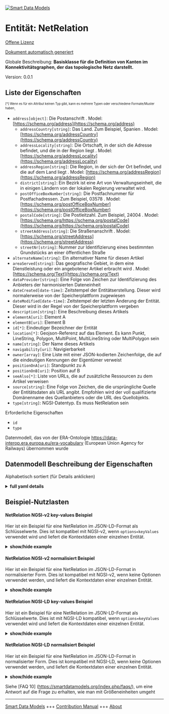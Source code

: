 <!-- 10-Header -->    
[![Smart Data Models](https://smartdatamodels.org/wp-content/uploads/2022/01/SmartDataModels_logo.png "Logo")](https://smartdatamodels.org)    
Entität: NetRelation    
====================<!-- /10-Header -->    
<!-- 15-License -->    
[Offene Lizenz](https://github.com/smart-data-models//dataModel.ERA/blob/master/NetRelation/LICENSE.md)    
[Dokument automatisch generiert](https://docs.google.com/presentation/d/e/2PACX-1vTs-Ng5dIAwkg91oTTUdt8ua7woBXhPnwavZ0FxgR8BsAI_Ek3C5q97Nd94HS8KhP-r_quD4H0fgyt3/pub?start=false&loop=false&delayms=3000#slide=id.gb715ace035_0_60)    
<!-- /15-License -->    
<!-- 20-Description -->    
Globale Beschreibung: **Basisklasse für die Definition von Kanten im Konnektivitätsgraphen, der das topologische Netz darstellt.**    
Version: 0.0.1    
<!-- /20-Description -->    
<!-- 30-PropertiesList -->    
## Liste der Eigenschaften    
<sup><sub>[*] Wenn es für ein Attribut keinen Typ gibt, kann es mehrere Typen oder verschiedene Formate/Muster haben</sub></sup>.    
- `address[object]`: Die Postanschrift  . Model: [https://schema.org/address](https://schema.org/address)	- `addressCountry[string]`: Das Land. Zum Beispiel, Spanien  . Model: [https://schema.org/addressCountry](https://schema.org/addressCountry)    
	- `addressLocality[string]`: Die Ortschaft, in der sich die Adresse befindet, und die in der Region liegt  . Model: [https://schema.org/addressLocality](https://schema.org/addressLocality)    
	- `addressRegion[string]`: Die Region, in der sich der Ort befindet, und die auf dem Land liegt  . Model: [https://schema.org/addressRegion](https://schema.org/addressRegion)    
	- `district[string]`: Ein Bezirk ist eine Art von Verwaltungseinheit, die in einigen Ländern von der lokalen Regierung verwaltet wird.      
	- `postOfficeBoxNumber[string]`: Die Postfachnummer für Postfachadressen. Zum Beispiel, 03578  . Model: [https://schema.org/postOfficeBoxNumber](https://schema.org/postOfficeBoxNumber)    
	- `postalCode[string]`: Die Postleitzahl. Zum Beispiel, 24004  . Model: [https://schema.org/https://schema.org/postalCode](https://schema.org/https://schema.org/postalCode)    
	- `streetAddress[string]`: Die Straßenanschrift  . Model: [https://schema.org/streetAddress](https://schema.org/streetAddress)    
	- `streetNr[string]`: Nummer zur Identifizierung eines bestimmten Grundstücks an einer öffentlichen Straße      
- `alternateName[string]`: Ein alternativer Name für diesen Artikel  - `areaServed[string]`: Das geografische Gebiet, in dem eine Dienstleistung oder ein angebotener Artikel erbracht wird  . Model: [https://schema.org/Text](https://schema.org/Text)- `dataProvider[string]`: Eine Folge von Zeichen zur Identifizierung des Anbieters der harmonisierten Dateneinheit  - `dateCreated[date-time]`: Zeitstempel der Entitätserstellung. Dieser wird normalerweise von der Speicherplattform zugewiesen  - `dateModified[date-time]`: Zeitstempel der letzten Änderung der Entität. Dieser wird in der Regel von der Speicherplattform vergeben  - `description[string]`: Eine Beschreibung dieses Artikels  - `elementA[uri]`: Element A  - `elementB[uri]`: Element B  - `id[*]`: Eindeutiger Bezeichner der Entität  - `location[*]`: Geojson-Referenz auf das Element. Es kann Punkt, LineString, Polygon, MultiPoint, MultiLineString oder MultiPolygon sein  - `name[string]`: Der Name dieses Artikels  - `navigability[uri]`: Navigierbarkeit  - `owner[array]`: Eine Liste mit einer JSON-kodierten Zeichenfolge, die auf die eindeutigen Kennungen der Eigentümer verweist  - `positionOnA[uri]`: Standpunkt zu A  - `positionOnB[uri]`: Position auf B  - `seeAlso[*]`: Liste von URLs, die auf zusätzliche Ressourcen zu dem Artikel verweisen  - `source[string]`: Eine Folge von Zeichen, die die ursprüngliche Quelle der Entitätsdaten als URL angibt. Empfohlen wird der voll qualifizierte Domänenname des Quellanbieters oder die URL des Quellobjekts.  - `type[string]`: NGSI-Datentyp. Es muss NetRelation sein  <!-- /30-PropertiesList -->    
<!-- 35-RequiredProperties -->    
Erforderliche Eigenschaften    
- `id`  - `type`  <!-- /35-RequiredProperties -->    
<!-- 40-RequiredProperties -->    
Datenmodell, das von der ERA-Ontologie https://data-interop.era.europa.eu/era-vocabulary (European Union Agency for Railways) übernommen wurde    
<!-- /40-RequiredProperties -->    
<!-- 50-DataModelHeader -->    
## Datenmodell Beschreibung der Eigenschaften    
Alphabetisch sortiert (für Details anklicken)    
<!-- /50-DataModelHeader -->    
<!-- 60-ModelYaml -->    
<details><summary><strong>full yaml details</strong></summary>      
```yaml    
NetRelation:      
  description: Base class for defining edges in the connectivity graph representing the topological network.      
  properties:      
    address:      
      description: The mailing address      
      properties:      
        addressCountry:      
          description: 'The country. For example, Spain'      
          type: string      
          x-ngsi:      
            model: https://schema.org/addressCountry      
            type: Property      
        addressLocality:      
          description: 'The locality in which the street address is, and which is in the region'      
          type: string      
          x-ngsi:      
            model: https://schema.org/addressLocality      
            type: Property      
        addressRegion:      
          description: 'The region in which the locality is, and which is in the country'      
          type: string      
          x-ngsi:      
            model: https://schema.org/addressRegion      
            type: Property      
        district:      
          description: 'A district is a type of administrative division that, in some countries, is managed by the local government'      
          type: string      
          x-ngsi:      
            type: Property      
        postOfficeBoxNumber:      
          description: 'The post office box number for PO box addresses. For example, 03578'      
          type: string      
          x-ngsi:      
            model: https://schema.org/postOfficeBoxNumber      
            type: Property      
        postalCode:      
          description: 'The postal code. For example, 24004'      
          type: string      
          x-ngsi:      
            model: https://schema.org/https://schema.org/postalCode      
            type: Property      
        streetAddress:      
          description: The street address      
          type: string      
          x-ngsi:      
            model: https://schema.org/streetAddress      
            type: Property      
        streetNr:      
          description: Number identifying a specific property on a public street      
          type: string      
          x-ngsi:      
            type: Property      
      type: object      
      x-ngsi:      
        model: https://schema.org/address      
        type: Property      
    alternateName:      
      description: An alternative name for this item      
      type: string      
      x-ngsi:      
        type: Property      
    areaServed:      
      description: The geographic area where a service or offered item is provided      
      type: string      
      x-ngsi:      
        model: https://schema.org/Text      
        type: Property      
    dataProvider:      
      description: A sequence of characters identifying the provider of the harmonised data entity      
      type: string      
      x-ngsi:      
        type: Property      
    dateCreated:      
      description: Entity creation timestamp. This will usually be allocated by the storage platform      
      format: date-time      
      type: string      
      x-ngsi:      
        type: Property      
    dateModified:      
      description: Timestamp of the last modification of the entity. This will usually be allocated by the storage platform      
      format: date-time      
      type: string      
      x-ngsi:      
        type: Property      
    description:      
      description: A description of this item      
      type: string      
      x-ngsi:      
        type: Property      
    elementA:      
      description: Element A      
      format: uri      
      type: string      
      x-ngsi:      
        type: Relationship      
    elementB:      
      description: Element B      
      format: uri      
      type: string      
      x-ngsi:      
        type: Relationship      
    id:      
      anyOf:      
        - description: Identifier format of any NGSI entity      
          maxLength: 256      
          minLength: 1      
          pattern: ^[\w\-\.\{\}\$\+\*\[\]`|~^@!,:\\]+$      
          type: string      
          x-ngsi:      
            type: Property      
        - description: Identifier format of any NGSI entity      
          format: uri      
          type: string      
          x-ngsi:      
            type: Property      
      description: Unique identifier of the entity      
      x-ngsi:      
        type: Property      
    location:      
      description: 'Geojson reference to the item. It can be Point, LineString, Polygon, MultiPoint, MultiLineString or MultiPolygon'      
      oneOf:      
        - description: Geojson reference to the item. Point      
          properties:      
            bbox:      
              items:      
                type: number      
              minItems: 4      
              type: array      
            coordinates:      
              items:      
                type: number      
              minItems: 2      
              type: array      
            type:      
              enum:      
                - Point      
              type: string      
          required:      
            - type      
            - coordinates      
          title: GeoJSON Point      
          type: object      
          x-ngsi:      
            type: GeoProperty      
        - description: Geojson reference to the item. LineString      
          properties:      
            bbox:      
              items:      
                type: number      
              minItems: 4      
              type: array      
            coordinates:      
              items:      
                items:      
                  type: number      
                minItems: 2      
                type: array      
              minItems: 2      
              type: array      
            type:      
              enum:      
                - LineString      
              type: string      
          required:      
            - type      
            - coordinates      
          title: GeoJSON LineString      
          type: object      
          x-ngsi:      
            type: GeoProperty      
        - description: Geojson reference to the item. Polygon      
          properties:      
            bbox:      
              items:      
                type: number      
              minItems: 4      
              type: array      
            coordinates:      
              items:      
                items:      
                  items:      
                    type: number      
                  minItems: 2      
                  type: array      
                minItems: 4      
                type: array      
              type: array      
            type:      
              enum:      
                - Polygon      
              type: string      
          required:      
            - type      
            - coordinates      
          title: GeoJSON Polygon      
          type: object      
          x-ngsi:      
            type: GeoProperty      
        - description: Geojson reference to the item. MultiPoint      
          properties:      
            bbox:      
              items:      
                type: number      
              minItems: 4      
              type: array      
            coordinates:      
              items:      
                items:      
                  type: number      
                minItems: 2      
                type: array      
              type: array      
            type:      
              enum:      
                - MultiPoint      
              type: string      
          required:      
            - type      
            - coordinates      
          title: GeoJSON MultiPoint      
          type: object      
          x-ngsi:      
            type: GeoProperty      
        - description: Geojson reference to the item. MultiLineString      
          properties:      
            bbox:      
              items:      
                type: number      
              minItems: 4      
              type: array      
            coordinates:      
              items:      
                items:      
                  items:      
                    type: number      
                  minItems: 2      
                  type: array      
                minItems: 2      
                type: array      
              type: array      
            type:      
              enum:      
                - MultiLineString      
              type: string      
          required:      
            - type      
            - coordinates      
          title: GeoJSON MultiLineString      
          type: object      
          x-ngsi:      
            type: GeoProperty      
        - description: Geojson reference to the item. MultiLineString      
          properties:      
            bbox:      
              items:      
                type: number      
              minItems: 4      
              type: array      
            coordinates:      
              items:      
                items:      
                  items:      
                    items:      
                      type: number      
                    minItems: 2      
                    type: array      
                  minItems: 4      
                  type: array      
                type: array      
              type: array      
            type:      
              enum:      
                - MultiPolygon      
              type: string      
          required:      
            - type      
            - coordinates      
          title: GeoJSON MultiPolygon      
          type: object      
          x-ngsi:      
            type: GeoProperty      
      x-ngsi:      
        type: GeoProperty      
    name:      
      description: The name of this item      
      type: string      
      x-ngsi:      
        type: Property      
    navigability:      
      description: Navigability      
      format: uri      
      type: string      
      x-ngsi:      
        type: Relationship      
    owner:      
      description: A List containing a JSON encoded sequence of characters referencing the unique Ids of the owner(s)      
      items:      
        anyOf:      
          - description: Identifier format of any NGSI entity      
            maxLength: 256      
            minLength: 1      
            pattern: ^[\w\-\.\{\}\$\+\*\[\]`|~^@!,:\\]+$      
            type: string      
            x-ngsi:      
              type: Property      
          - description: Identifier format of any NGSI entity      
            format: uri      
            type: string      
            x-ngsi:      
              type: Property      
        description: Unique identifier of the entity      
        x-ngsi:      
          type: Property      
      type: array      
      x-ngsi:      
        type: Property      
    positionOnA:      
      description: Position on A      
      format: uri      
      type: string      
      x-ngsi:      
        type: Relationship      
    positionOnB:      
      description: Position on B      
      format: uri      
      type: string      
      x-ngsi:      
        type: Relationship      
    seeAlso:      
      description: list of uri pointing to additional resources about the item      
      oneOf:      
        - items:      
            format: uri      
            type: string      
          minItems: 1      
          type: array      
        - format: uri      
          type: string      
      x-ngsi:      
        type: Property      
    source:      
      description: 'A sequence of characters giving the original source of the entity data as a URL. Recommended to be the fully qualified domain name of the source provider, or the URL to the source object'      
      type: string      
      x-ngsi:      
        type: Property      
    type:      
      description: NGSI data type. It has to be NetRelation      
      enum:      
        - NetRelation      
      type: string      
      x-ngsi:      
        type: Property      
  required:      
    - id      
    - type      
  type: object      
  x-derived-from: http://data.europa.eu/949/NetRelation      
  x-disclaimer: 'Redistribution and use in source and binary forms, with or without modification, are permitted  provided that the license conditions are met. Copyleft (c) 2023 Contributors to Smart Data Models Program'      
  x-license-url: https://github.com/smart-data-models/dataModel.ERA/blob/master/NetRelation/LICENSE.md      
  x-model-schema: https://smart-data-models.github.io/dataModel.ERA/Certificate/schema.json      
  x-model-tags: 'ERA vocabulary, railway, train'      
  x-version: 0.0.1      
```    
</details>      
<!-- /60-ModelYaml -->    
<!-- 70-MiddleNotes -->    
<!-- /70-MiddleNotes -->    
<!-- 80-Examples -->    
## Beispiel-Nutzlasten    
#### NetRelation NGSI-v2 key-values Beispiel    
Hier ist ein Beispiel für eine NetRelation im JSON-LD-Format als Schlüsselwerte. Dies ist kompatibel mit NGSI-v2, wenn `options=keyValues` verwendet wird und liefert die Kontextdaten einer einzelnen Entität.    
<details><summary><strong>show/hide example</strong></summary>      
```json  
{  
  "id": "urn:ngsi-ld:NetRelation:id:QVEK:97020978",  
  "dateCreated": "2002-11-19T10:23:16Z",  
  "dateModified": "2003-03-10T03:36:36Z",  
  "source": "Radio occur group guy together. Prepare which behavior maybe watch actually Republican paper.",  
  "name": "Coach economic ",  
  "alternateName": "Friend film shake president politics. Glass but left business question side. Push despite education group house.",  
  "description": "Threat instead a loss add politics.",  
  "dataProvider": "Development reach series assume. Real attention today community.",  
  "owner": [  
    "urn:ngsi-ld:NetRelation:items:MAOY:99573659",  
    "urn:ngsi-ld:NetRelation:items:BYQO:04488951"  
  ],  
  "seeAlso": [  
    "urn:ngsi-ld:NetRelation:items:VYGL:22233826"  
  ],  
  "location": {  
    "type": "Point",  
    "coordinates": [  
      89.9053455,  
      -11.456382  
    ]  
  },  
  "address": {  
    "streetAddress": "Clearly chance feel operation able win me. Full firm save.",  
    "addressLocality": "Morning could approa",  
    "addressRegion": "Pressure side account matter so. Ta",  
    "addressCountry": "East back help hundred pay record. Language explain summer min",  
    "postalCode": "Leader view he decision could personal clear. World per",  
    "postOfficeBoxNumber": "White language agency east. Who mother mother same leave them rule.",  
    "streetNr": "Health I particular west. Floor Congress individual someone into ever foot.",  
    "district": "Have when good news trade above. Individual p"  
  },  
  "areaServed": "Spea",  
  "type": "NetRelation",  
  "elementA": "urn:ngsi-ld:NetRelation:elementA:TUIU:78345951",  
  "elementB": "urn:ngsi-ld:NetRelation:elementB:DHHX:71184798",  
  "navigability": "urn:ngsi-ld:NetRelation:navigability:TZOM:33501230",  
  "positionOnA": "urn:ngsi-ld:NetRelation:positionOnA:YSDM:89916223",  
  "positionOnB": "urn:ngsi-ld:NetRelation:positionOnB:IYRF:06079262"  
}  
```  
</details>    
#### NetRelation NGSI-v2 normalisiert Beispiel    
Hier ist ein Beispiel für eine NetRelation im JSON-LD-Format in normalisierter Form. Dies ist kompatibel mit NGSI-v2, wenn keine Optionen verwendet werden, und liefert die Kontextdaten einer einzelnen Entität.    
<details><summary><strong>show/hide example</strong></summary>      
```json  
{  
  "id": "urn:ngsi-ld:NetRelation:id:QVEK:97020978",  
  "dateCreated": {  
    "type": "DateTime",  
    "value": "2002-11-19T10:23:16Z"  
  },  
  "dateModified": {  
    "type": "DateTime",  
    "value": "2003-03-10T03:36:36Z"  
  },  
  "source": {  
    "type": "Text",  
    "value": "Radio occur group guy together. Prepare which behavior maybe watch actually Republican paper."  
  },  
  "name": {  
    "type": "Text",  
    "value": "Coach economic "  
  },  
  "alternateName": {  
    "type": "Text",  
    "value": "Friend film shake president politics. Glass but left business question side. Push despite education group house."  
  },  
  "description": {  
    "type": "Text",  
    "value": "Threat instead a loss add politics."  
  },  
  "dataProvider": {  
    "type": "Text",  
    "value": "Development reach series assume. Real attention today community."  
  },  
  "owner": {  
    "type": "StructuredValue",  
    "value": [  
      "urn:ngsi-ld:NetRelation:items:MAOY:99573659",  
      "urn:ngsi-ld:NetRelation:items:BYQO:04488951"  
    ]  
  },  
  "seeAlso": {  
    "type": "StructuredValue",  
    "value": [  
      "urn:ngsi-ld:NetRelation:items:VYGL:22233826"  
    ]  
  },  
  "location": {  
    "type": "geo:json",  
    "value": {  
      "type": "Point",  
      "coordinates": [  
        89.9053455,  
        -11.456382  
      ]  
    }  
  },  
  "address": {  
    "type": "StructuredValue",  
    "value": {  
      "streetAddress": "Clearly chance feel operation able win me. Full firm save.",  
      "addressLocality": "Morning could approa",  
      "addressRegion": "Pressure side account matter so. Ta",  
      "addressCountry": "East back help hundred pay record. Language explain summer min",  
      "postalCode": "Leader view he decision could personal clear. World per",  
      "postOfficeBoxNumber": "White language agency east. Who mother mother same leave them rule.",  
      "streetNr": "Health I particular west. Floor Congress individual someone into ever foot.",  
      "district": "Have when good news trade above. Individual p"  
    }  
  },  
  "areaServed": {  
    "type": "Text",  
    "value": "Spea"  
  },  
  "type": "NetRelation",  
  "elementA": {  
    "type": "Text",  
    "value": "urn:ngsi-ld:NetRelation:elementA:TUIU:78345951"  
  },  
  "elementB": {  
    "type": "Text",  
    "value": "urn:ngsi-ld:NetRelation:elementB:DHHX:71184798"  
  },  
  "navigability": {  
    "type": "Text",  
    "value": "urn:ngsi-ld:NetRelation:navigability:TZOM:33501230"  
  },  
  "positionOnA": {  
    "type": "Text",  
    "value": "urn:ngsi-ld:NetRelation:positionOnA:YSDM:89916223"  
  },  
  "positionOnB": {  
    "type": "Text",  
    "value": "urn:ngsi-ld:NetRelation:positionOnB:IYRF:06079262"  
  }  
}  
```  
</details>    
#### NetRelation NGSI-LD key-values Beispiel    
Hier ist ein Beispiel für eine NetRelation im JSON-LD-Format als Schlüsselwerte. Dies ist mit NGSI-LD kompatibel, wenn `options=keyValues` verwendet wird und liefert die Kontextdaten einer einzelnen Entität.    
<details><summary><strong>show/hide example</strong></summary>      
```json  
{  
  "id": "urn:ngsi-ld:NetRelation:id:QVEK:97020978",  
  "dateCreated": "2002-11-19T10:23:16Z",  
  "dateModified": "2003-03-10T03:36:36Z",  
  "source": "Radio occur group guy together. Prepare which behavior maybe watch actually Republican paper.",  
  "name": "Coach economic ",  
  "alternateName": "Friend film shake president politics. Glass but left business question side. Push despite education group house.",  
  "description": "Threat instead a loss add politics.",  
  "dataProvider": "Development reach series assume. Real attention today community.",  
  "owner": [  
    "urn:ngsi-ld:NetRelation:items:MAOY:99573659",  
    "urn:ngsi-ld:NetRelation:items:BYQO:04488951"  
  ],  
  "seeAlso": [  
    "urn:ngsi-ld:NetRelation:items:VYGL:22233826"  
  ],  
  "location": {  
    "type": "Point",  
    "coordinates": [  
      89.9053455,  
      -11.456382  
    ]  
  },  
  "address": {  
    "streetAddress": "Clearly chance feel operation able win me. Full firm save.",  
    "addressLocality": "Morning could approa",  
    "addressRegion": "Pressure side account matter so. Ta",  
    "addressCountry": "East back help hundred pay record. Language explain summer min",  
    "postalCode": "Leader view he decision could personal clear. World per",  
    "postOfficeBoxNumber": "White language agency east. Who mother mother same leave them rule.",  
    "streetNr": "Health I particular west. Floor Congress individual someone into ever foot.",  
    "district": "Have when good news trade above. Individual p"  
  },  
  "areaServed": "Spea",  
  "type": "NetRelation",  
  "elementA": "urn:ngsi-ld:NetRelation:elementA:TUIU:78345951",  
  "elementB": "urn:ngsi-ld:NetRelation:elementB:DHHX:71184798",  
  "navigability": "urn:ngsi-ld:NetRelation:navigability:TZOM:33501230",  
  "positionOnA": "urn:ngsi-ld:NetRelation:positionOnA:YSDM:89916223",  
  "positionOnB": "urn:ngsi-ld:NetRelation:positionOnB:IYRF:06079262",  
  "@context": [  
    "https://raw.githubusercontent.com/smart-data-models/dataModel.ERA/master/context.jsonld"  
  ]  
}  
```  
</details>    
#### NetRelation NGSI-LD normalisiert Beispiel    
Hier ist ein Beispiel für eine NetRelation im JSON-LD-Format in normalisierter Form. Dies ist kompatibel mit NGSI-LD, wenn keine Optionen verwendet werden, und liefert die Kontextdaten einer einzelnen Entität.    
<details><summary><strong>show/hide example</strong></summary>      
```json  
{  
  "id": "urn:ngsi-ld:NetRelation:id:JUHL:24845257",  
  "dateCreated": {  
    "type": "Property",  
    "value": {  
      "@type": "DateTime",  
      "@value": "1974-03-26T06:21:22Z"  
    }  
  },  
  "dateModified": {  
    "type": "Property",  
    "value": {  
      "@type": "DateTime",  
      "@value": "1991-11-25T01:27:05Z"  
    }  
  },  
  "source": {  
    "type": "Property",  
    "value": "Get able seven not return identify son could. Wish prevent way."  
  },  
  "name": {  
    "type": "Property",  
    "value": "Project nation tea"  
  },  
  "alternateName": {  
    "type": "Property",  
    "value": "Interest since th"  
  },  
  "description": {  
    "type": "Property",  
    "value": "Another whom experience Republican majority maybe. Deal security score accept hour vote. Executive church manage imp"  
  },  
  "dataProvider": {  
    "type": "Property",  
    "value": "Heavy under today name available."  
  },  
  "owner": {  
    "type": "Property",  
    "value": [  
      "urn:ngsi-ld:NetRelation:items:MCOV:78184970",  
      "urn:ngsi-ld:NetRelation:items:WFNU:46021273"  
    ]  
  },  
  "seeAlso": {  
    "type": "Property",  
    "value": [  
      "urn:ngsi-ld:NetRelation:items:KMWK:60383200"  
    ]  
  },  
  "location": {  
    "type": "Property",  
    "value": {  
      "type": "Point",  
      "coordinates": [  
        6.426867,  
        -155.118055  
      ]  
    }  
  },  
  "address": {  
    "type": "Property",  
    "value": {  
      "streetAddress": "Somebody our issue myself meeting begin knowledge. Best Mr hit sing society economy.",  
      "addressLocality": "Find life economy life sing avoid rock. Similar party tonight natural clear it",  
      "addressRegion": "Pa",  
      "addressCountry": "To push help action score. Brother lose benefit main.",  
      "postalCode": "Base understand particular shake note response trouble spend. Station prevent individual more fl",  
      "postOfficeBoxNumber": "Impact who hand difference even cell never address. Road size back top indeed ",  
      "streetNr": "Race base effect car Mr talk huge blue. Mig",  
      "district": "Describe similar area cu"  
    }  
  },  
  "areaServed": {  
    "type": "Property",  
    "value": "Piece idea want likely turn job. Past "  
  },  
  "type": "NetRelation",  
  "elementA": {  
    "type": "Relationship",  
    "object": "urn:ngsi-ld:NetRelation:elementA:NXWD:06501472"  
  },  
  "elementB": {  
    "type": "Relationship",  
    "object": "urn:ngsi-ld:NetRelation:elementB:CNDJ:23196407"  
  },  
  "navigability": {  
    "type": "Relationship",  
    "object": "urn:ngsi-ld:NetRelation:navigability:TDBB:08079538"  
  },  
  "positionOnA": {  
    "type": "Relationship",  
    "object": "urn:ngsi-ld:NetRelation:positionOnA:WRNS:94567510"  
  },  
  "positionOnB": {  
    "type": "Relationship",  
    "object": "urn:ngsi-ld:NetRelation:positionOnB:POXU:21033119"  
  },  
  "@context": [  
    "https://raw.githubusercontent.com/smart-data-models/dataModel.ERA/master/context.jsonld"  
  ]  
}  
```  
</details><!-- /80-Examples -->    
<!-- 90-FooterNotes -->    
<!-- /90-FooterNotes -->    
<!-- 95-Units -->    
Siehe [FAQ 10] (https://smartdatamodels.org/index.php/faqs/), um eine Antwort auf die Frage zu erhalten, wie man mit Größeneinheiten umgeht    
<!-- /95-Units -->    
<!-- 97-LastFooter -->    
---    
[Smart Data Models](https://smartdatamodels.org) +++ [Contribution Manual](https://bit.ly/contribution_manual) +++ [About](https://bit.ly/Introduction_SDM)<!-- /97-LastFooter -->    
